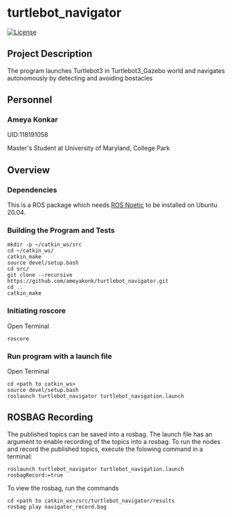 # turtlebot_navigator

[![License](https://img.shields.io/badge/License-BSD_3--Clause-blue.svg)](https://opensource.org/licenses/BSD-3-Clause)

## Project Description

The program launches Turtlebot3 in Turtlebot3_Gazebo world and navigates autonomously by detecting
and avoiding bostacles

## Personnel

### Ameya Konkar 

UID:118191058

Master's Student at University of Maryland, College Park

## Overview

### Dependencies
This is a ROS package which needs [ROS Noetic](http://wiki.ros.org/Installation/Ubuntu) to be installed on Ubuntu 20.04.

### Building the Program and Tests

```
mkdir -p ~/catkin_ws/src
cd ~/catkin_ws/
catkin_make
source devel/setup.bash
cd src/
git clone --recursive https://github.com/ameyakonk/turtlebot_navigator.git
cd ..
catkin_make

```
### Initiating roscore

Open Terminal
```
roscore
```

### Run program with a launch file

Open Terminal
```
cd <path to catkin_ws>
source devel/setup.bash
roslaunch turtlebot_navigator turtlebot_navigation.launch

```

## ROSBAG Recording
The published topics can be saved into a rosbag. The launch file has an argument to enable recording of the topics into a rosbag. To run the nodes and record the published topics, execute the folowing command in a terminal:
```
roslaunch turtlebot_navigator turtlebot_navigation.launch rosbagRecord:=true
``` 
To view the rosbag, run the commands
```
cd <path to catkin_ws>/src/turtlebot_navigator/results
rosbag play navigator_record.bag
```
